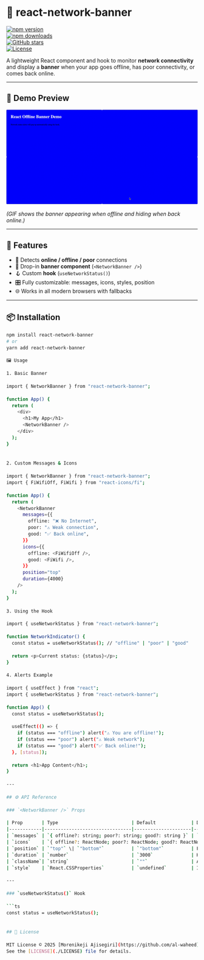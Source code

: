 # 📡 react-network-banner

[![npm version](https://img.shields.io/npm/v/react-network-banner?color=blue)](https://www.npmjs.com/package/react-network-banner)  
[![npm downloads](https://img.shields.io/npm/dm/react-network-banner.svg?color=brightgreen)](https://www.npmjs.com/package/react-network-banner)  
[![GitHub stars](https://img.shields.io/github/stars/al-waheed/react-network-banner?style=social)](https://github.com/al-waheed/react-network-banner)  
[![License](https://img.shields.io/github/license/al-waheed/react-network-banner)](./LICENSE)


A lightweight React component and hook to monitor **network connectivity** and display a **banner** when your app goes offline, has poor connectivity, or comes back online.

---

## 🎥 Demo Preview

![Demo](https://raw.githubusercontent.com/al-waheed/react-network-banner/master/demo/demo-app/demo-banner.gif)

_(GIF shows the banner appearing when offline and hiding when back online.)_

---

## 🚀 Features

- 📶 Detects **online / offline / poor** connections
- 🧩 Drop-in **banner component** (`<NetworkBanner />`)
- 🪝 Custom **hook** (`useNetworkStatus()`)
- 🎛️ Fully customizable: messages, icons, styles, position
- 🌐 Works in all modern browsers with fallbacks

---

## 📦 Installation

```bash
npm install react-network-banner
# or
yarn add react-network-banner

🖼️ Usage

1. Basic Banner

import { NetworkBanner } from "react-network-banner";

function App() {
  return (
    <div>
      <h1>My App</h1>
      <NetworkBanner />
    </div>
  );
}


2. Custom Messages & Icons

import { NetworkBanner } from "react-network-banner";
import { FiWifiOff, FiWifi } from "react-icons/fi";

function App() {
  return (
    <NetworkBanner
      messages={{
        offline: "❌ No Internet",
        poor: "⚠️ Weak connection",
        good: "✅ Back online",
      }}
      icons={{
        offline: <FiWifiOff />,
        good: <FiWifi />,
      }}
      position="top"
      duration={4000}
    />
  );
}

3. Using the Hook

import { useNetworkStatus } from "react-network-banner";

function NetworkIndicator() {
  const status = useNetworkStatus(); // "offline" | "poor" | "good"

  return <p>Current status: {status}</p>;
}

4. Alerts Example

import { useEffect } from "react";
import { useNetworkStatus } from "react-network-banner";

function App() {
  const status = useNetworkStatus();

  useEffect(() => {
    if (status === "offline") alert("⚠️ You are offline!");
    if (status === "poor") alert("⚠️ Weak network");
    if (status === "good") alert("✅ Back online!");
  }, [status]);

  return <h1>App Content</h1>;
}

---

## ⚙️ API Reference

### `<NetworkBanner />` Props

| Prop       | Type                           | Default             | Description                                                                 |
|------------|--------------------------------|---------------------|-----------------------------------------------------------------------------|
| `messages` | `{ offline?: string; poor?: string; good?: string }` | `{ offline: "You are offline", good: "Back online" }` | Custom text to display for each network state. |
| `icons`    | `{ offline?: ReactNode; poor?: ReactNode; good?: ReactNode }` | `undefined` | Custom icons for each network state (e.g., `<FiWifiOff />`). |
| `position` | `"top"` \| `"bottom"`          | `"bottom"`          | Position of the banner on the screen.                                       |
| `duration` | `number`                       | `3000`              | How long (ms) the banner stays visible when status changes.                 |
| `className`| `string`                       | `""`                | Additional CSS classes for custom styling.                                  |
| `style`    | `React.CSSProperties`          | `undefined`         | Inline styles for custom theming.                                           |

---

### `useNetworkStatus()` Hook

```ts
const status = useNetworkStatus();


## 📜 License

MIT License © 2025 [Morenikeji Ajisegiri](https://github.com/al-waheed)  
See the [LICENSE](./LICENSE) file for details.